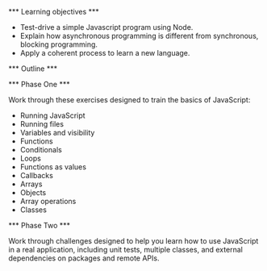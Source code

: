*** Learning objectives ***

* Test-drive a simple Javascript program using Node.
* Explain how asynchronous programming is different from synchronous, blocking programming.
* Apply a coherent process to learn a new language.

*** Outline ***

*** Phase One ***

Work through these exercises designed to train the basics of JavaScript:
* Running JavaScript
* Running files
* Variables and visibility
* Functions
* Conditionals
* Loops
* Functions as values
* Callbacks
* Arrays
* Objects
* Array operations
* Classes

*** Phase Two ***

Work through challenges designed to help you learn how to use JavaScript in a real application, including unit tests, multiple classes, and external dependencies on packages and remote APIs.